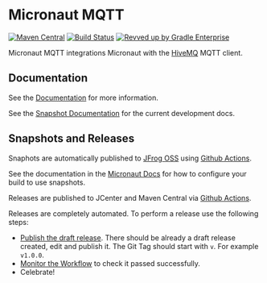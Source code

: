 # Micronaut MQTT

[![Maven Central](https://img.shields.io/maven-central/v/io.micronaut.mqtt/micronaut-mqtt-core.svg?label=Maven%20Central)](https://search.maven.org/search?q=g:%22io.micronaut.mqtt%22%20AND%20a:%22micronaut-mqtt-core%22)
[![Build Status](https://github.com/micronaut-projects/micronaut-mqtt/workflows/Java%20CI/badge.svg)](https://github.com/micronaut-projects/micronaut-mqtt/actions)
[![Revved up by Gradle Enterprise](https://img.shields.io/badge/Revved%20up%20by-Gradle%20Enterprise-06A0CE?logo=Gradle&labelColor=02303A)](https://ge.micronaut.io/scans)

Micronaut MQTT integrations Micronaut with the [HiveMQ](https://hivemq.github.io/hivemq-mqtt-client/) MQTT client.

## Documentation

See the [Documentation](https://micronaut-projects.github.io/micronaut-mqtt/1.0.x/guide/) for more information.

See the [Snapshot Documentation](https://micronaut-projects.github.io/micronaut-mqtt/snapshot/guide/) for the current development docs.


## Snapshots and Releases

Snaphots are automatically published to [JFrog OSS](https://oss.jfrog.org/artifactory/oss-snapshot-local/) using [Github Actions](https://github.com/micronaut-projects/micronaut-mqtt/actions).

See the documentation in the [Micronaut Docs](https://docs.micronaut.io/latest/guide/index.html#usingsnapshots) for how to configure your build to use snapshots.

Releases are published to JCenter and Maven Central via [Github Actions](https://github.com/micronaut-projects/micronaut-mqtt/actions).

Releases are completely automated. To perform a release use the following steps:

* [Publish the draft release](https://github.com/micronaut-projects/micronaut-mqtt/releases). There should be already a draft release created, edit and publish it. The Git Tag should start with `v`. For example `v1.0.0`.
* [Monitor the Workflow](https://github.com/micronaut-projects/micronaut-mqtt/actions?query=workflow%3ARelease) to check it passed successfully.
* Celebrate!

